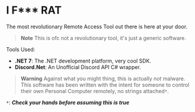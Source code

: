 # I F*** RAT

The most revolutionary Remote Access Tool out there is here at your door.

> **Note**
> This is ofc not a revolutionary tool, it's just a generic software.

Tools Used:

- **.NET 7**: The .NET development platform, very cool SDK.
- **Discord.Net**: An Unofficial Discord API C# wrapper.

> **Warning**
> Against what you might thing, this is actually _not_ malware. This software has been written with the intent for someone to control their own Personal Computer remotely, no strings attached`*`.

`*`: ***Check your hands before assuming this is true***
